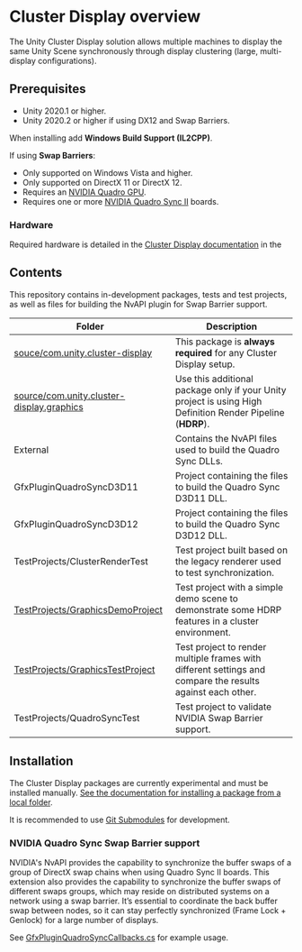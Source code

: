 # Cluster Display overview

The Unity Cluster Display solution allows multiple machines to display the same Unity Scene synchronously through display clustering (large, multi-display configurations).

## Prerequisites

* Unity 2020.1 or higher.
* Unity 2020.2 or higher if using DX12 and Swap Barriers.

When installing add **Windows Build Support (IL2CPP)**.

If using **Swap Barriers**:

* Only supported on Windows Vista and higher.
* Only supported on DirectX 11 or DirectX 12.
* Requires an [NVIDIA Quadro GPU](https://www.nvidia.com/en-us/design-visualization/quadro/).
* Requires one or more [NVIDIA Quadro Sync II](https://www.nvidia.com/en-us/design-visualization/solutions/quadro-sync/) boards.

### Hardware
Required hardware is detailed in the [Cluster Display documentation](source/com.unity.cluster-display/Documentation~/index.md) in the 

## Contents

This repository contains in-development packages, tests and test projects, as well as files for building the NvAPI plugin for Swap Barrier support.

| Folder | Description |
|---------|----------------------|
| [souce/com.unity.cluster-display](source/com.unity.cluster-display/Documentation~/index.md) | This package is **always required** for any Cluster Display setup. |
| [source/com.unity.cluster-display.graphics](source/com.unity.cluster-display.graphics/Documentation~/index.md) | Use this additional package only if your Unity project is using High Definition Render Pipeline (**HDRP**). |
| External | Contains the NvAPI files used to build the Quadro Sync DLLs. |
| GfxPluginQuadroSyncD3D11 | Project containing the files to build the Quadro Sync D3D11 DLL. |
| GfxPluginQuadroSyncD3D12 | Project containing the files to build the Quadro Sync D3D12 DLL. |
| TestProjects/ClusterRenderTest | Test project built based on the legacy renderer used to test synchronization. |
| [TestProjects/GraphicsDemoProject](TestProjects/GraphicsDemoProject/README.md) | Test project with a simple demo scene to demonstrate some HDRP features in a cluster environment. |
| [TestProjects/GraphicsTestProject](TestProjects/GraphicsTestProject/README.md) | Test project to render multiple frames with different settings and compare the results against each other. |
| TestProjects/QuadroSyncTest | Test project to validate NVIDIA Swap Barrier support. |

## Installation

The Cluster Display packages are currently experimental and must be installed manually. [See the documentation for installing a package from a local folder](https://docs.unity3d.com/Manual/upm-ui-local.html).

It is recommended to use [Git Submodules](https://git-scm.com/book/en/v2/Git-Tools-Submodules) for development.

### NVIDIA Quadro Sync Swap Barrier support

NVIDIA's NvAPI provides the capability to synchronize the buffer swaps of a group of DirectX swap chains when using Quadro Sync II boards. This extension also provides the capability to synchronize the buffer swaps of different swaps groups, which may reside on distributed systems on a network using a swap barrier. It’s essential to coordinate the back buffer swap between nodes, so it can stay perfectly synchronized (Frame Lock + Genlock) for a large number of displays.

See [GfxPluginQuadroSyncCallbacks.cs](source/com.unity.cluster-display/Runtime/QuadroSync/GfxPluginQuadroSyncCallbacks.cs) for example usage.
